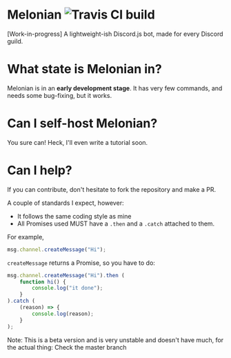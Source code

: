 # Melonian ![Travis CI build](https://travis-ci.org/TheRandomMelon/Melonian.svg?branch=master)
[Work-in-progress] A lightweight-ish Discord.js bot, made for every Discord guild.

# What state is Melonian in?
Melonian is in an **early development stage**. It has very few commands, and needs some bug-fixing, but it works.

# Can I self-host Melonian?
You sure can! Heck, I'll even write a tutorial soon.

# Can I help?
If you can contribute, don't hesitate to fork the repository and make a PR.

A couple of standards I expect, however:

- It follows the same coding style as mine
- All Promises used MUST have a ``.then`` and a ``.catch`` attached to them.

For example,

```js
msg.channel.createMessage("Hi");
```
``createMessage`` returns a Promise, so you have to do:

```js
msg.channel.createMessage("Hi").then (
	function hi() {
		console.log("it done");
	}
).catch (
	(reason) => {
		console.log(reason);
	}
);
```

Note: This is a beta version and is very unstable and doesn't have much, for the actual thing: Check the master branch
